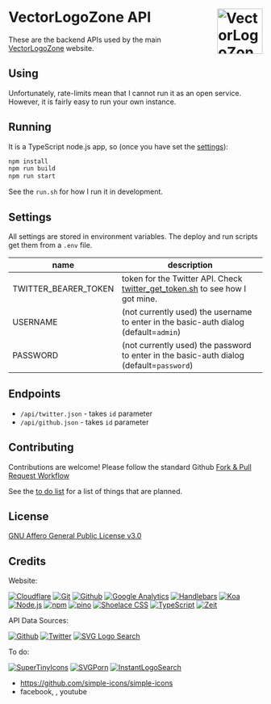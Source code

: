 # VectorLogoZone API [<img alt="VectorLogoZone Logo" src="https://api.vectorlogo.zone/favicon.svg" height="90" align="right" />](https://api.vectorlogo.zone/)

These are the backend APIs used by the main [VectorLogoZone](https://www.vectorlogo.zone/) website.

## Using

Unfortunately, rate-limits mean that I cannot run it as an open service.  However, it is
fairly easy to run your own instance.

## Running

It is a TypeScript node.js app, so (once you have set the [settings](#settings)):
```bash
npm install
npm run build
npm run start
```
See the `run.sh` for how I run it in development.

## Settings
All settings are stored in environment variables.  The deploy and run scripts get them from a `.env` file.

| name | description
|------|----------------
| TWITTER_BEARER_TOKEN | token for the Twitter API. Check [twitter_get_token.sh](bin/twitter_get_token.sh) to see how I got mine.
| USERNAME | (not currently used) the username to enter in the basic-auth dialog (default=`admin`)
| PASSWORD | (not currently used) the password to enter in the basic-auth dialog (default=`password`)

## Endpoints

 * `/api/twitter.json` - takes `id` parameter
 * `/api/github.json` - takes `id` parameter


## Contributing

Contributions are welcome!  Please follow the standard Github [Fork & Pull Request Workflow](https://gist.github.com/Chaser324/ce0505fbed06b947d962)

See the [to do list](TODO.md) for a list of things that are planned.

## License

[GNU Affero General Public License v3.0](LICENSE.txt)

## Credits

Website:

[![Cloudflare](https://www.vectorlogo.zone/logos/cloudflare/cloudflare-ar21.svg)](https://www.cloudflare.com/ "CDN")
[![Git](https://www.vectorlogo.zone/logos/git-scm/git-scm-ar21.svg)](https://git-scm.com/ "Version control")
[![Github](https://www.vectorlogo.zone/logos/github/github-ar21.svg)](https://github.com/ "Code hosting")
[![Google Analytics](https://www.vectorlogo.zone/logos/google_analytics/google_analytics-ar21.svg)](https://www.google.com/analytics "Traffic Measurement")
[![Handlebars](https://www.vectorlogo.zone/logos/handlebarsjs/handlebarsjs-ar21.svg)](http://handlebarsjs.com/ "Templating")
[![Koa](https://www.vectorlogo.zone/logos/koajs/koajs-ar21.svg)](https://koajs.com/ "Web framework")
[![Node.js](https://www.vectorlogo.zone/logos/nodejs/nodejs-ar21.svg)](https://nodejs.org/ "Application Server")
[![npm](https://www.vectorlogo.zone/logos/npmjs/npmjs-ar21.svg)](https://www.npmjs.com/ "JS Package Management")
[![pino](https://www.vectorlogo.zone/logos/getpinoio/getpinoio-ar21.svg)](https://www.getpino.io/ "Logging")
[![Shoelace CSS](https://www.vectorlogo.zone/logos/shoelacestyle/shoelacestyle-ar21.svg)](https://shoelace.style/ "CSS")
[![TypeScript](https://www.vectorlogo.zone/logos/typescriptlang/typescriptlang-ar21.svg)](https://www.typescriptlang.org/ "Programming Language")
[![Zeit](https://www.vectorlogo.zone/logos/zeit/zeit-ar21.svg)](https://www.zeit.co/ "Hosting")

API Data Sources:

[![Github](https://www.vectorlogo.zone/logos/github/github-ar21.svg)](https://github.com/ "Github profile image (raster)")
[![Twitter](https://www.vectorlogo.zone/logos/twitter/twitter-ar21.svg)](https://twitter.com/ "Twitter profile image (raster)")
[![SVG Logo Search](https://www.vectorlogo.zone/logos/vectorlogozone/vectorlogozone-ar21.svg)](https://search.vectorlogo.zone/ "SVG Logo Search")

To do:

[![SuperTinyIcons](https://www.vectorlogo.zone/logos/supertinyicons/supertinyicons-ar21.svg)](https://github.com/edent/SuperTinyIcons "tile versions")
[![SVGPorn](https://www.vectorlogo.zone/logos/svgporn/svgporn-ar21.svg)](https://svgporn.com/ "Icon versions of various logos")
[![InstantLogoSearch](https://www.vectorlogo.zone/logos/instantlogosearch/instantlogosearch-ar21.svg)](https://www.instantlogosearch.com/ "Logos")

* https://github.com/simple-icons/simple-icons
* facebook, , youtube
